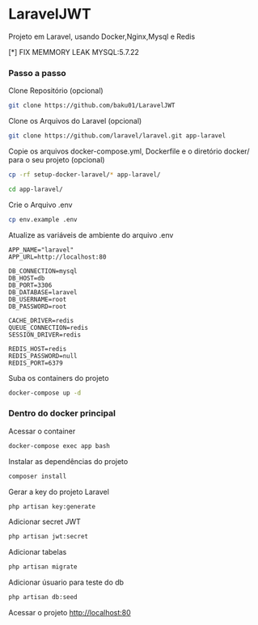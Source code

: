 # LaravelJWT
Projeto em Laravel, usando Docker,Nginx,Mysql e Redis

[*] FIX MEMMORY LEAK MYSQL:5.7.22

### Passo a passo
Clone Repositório (opcional)
```sh
git clone https://github.com/baku01/LaravelJWT
```

Clone os Arquivos do Laravel (opcional)
```sh
git clone https://github.com/laravel/laravel.git app-laravel
```

Copie os arquivos docker-compose.yml, Dockerfile e o diretório docker/ para o seu projeto (opcional)
```sh
cp -rf setup-docker-laravel/* app-laravel/
```
```sh
cd app-laravel/
```


Crie o Arquivo .env 
```sh
cp env.example .env
```


Atualize as variáveis de ambiente do arquivo .env
```dosini
APP_NAME="laravel"
APP_URL=http://localhost:80

DB_CONNECTION=mysql
DB_HOST=db
DB_PORT=3306
DB_DATABASE=laravel
DB_USERNAME=root
DB_PASSWORD=root

CACHE_DRIVER=redis
QUEUE_CONNECTION=redis
SESSION_DRIVER=redis

REDIS_HOST=redis
REDIS_PASSWORD=null
REDIS_PORT=6379
```


Suba os containers do projeto
```sh
docker-compose up -d
```

### Dentro do docker principal 

Acessar o container
```sh
docker-compose exec app bash
```

Instalar as dependências do projeto
```sh
composer install
```

Gerar a key do projeto Laravel
```sh
php artisan key:generate
```

Adicionar secret JWT
```sh
php artisan jwt:secret
```

Adicionar tabelas
```sh
php artisan migrate
```

Adicionar úsuario para teste do db
```sh
php artisan db:seed
```




Acessar o projeto
[http://localhost:80](http://localhost:80)
